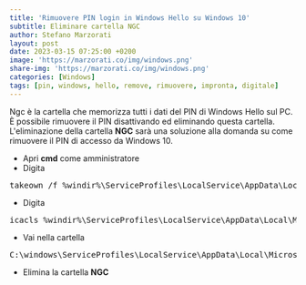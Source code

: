 ```yaml
---
title: 'Rimuovere PIN login in Windows Hello su Windows 10'
subtitle: Eliminare cartella NGC
author: Stefano Marzorati
layout: post
date: 2023-03-15 07:25:00 +0200
image: 'https://marzorati.co/img/windows.png'
share-img: 'https://marzorati.co/img/windows.png'
categories: [Windows]
tags: [pin, windows, hello, remove, rimuovere, impronta, digitale]
---
```

Ngc è la cartella che memorizza tutti i dati del PIN di Windows Hello sul PC.   
È possibile rimuovere il PIN disattivando ed eliminando questa cartella.   
L'eliminazione della cartella **NGC** sarà una soluzione alla domanda su come rimuovere il PIN di accesso da Windows 10.   

- Apri **cmd** come amministratore   
- Digita   
<pre>takeown /f %windir%\ServiceProfiles\LocalService\AppData\Local\Microsoft\NGC /R</pre>
- Digita   
<pre>icacls %windir%\ServiceProfiles\LocalService\AppData\Local\Microsoft\NGC /grant administrators:F /t</pre>
- Vai nella cartella   
<pre>C:\windows\ServiceProfiles\LocalService\AppData\Local\Microsoft</pre>
- Elimina la cartella **NGC**